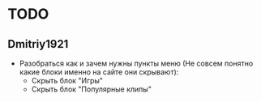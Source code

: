 # TODO
## Dmitriy1921
- Разобраться как и зачем нужны пункты меню (Не совсем понятно какие блоки именно на сайте они скрывают): 
  -  Скрыть блок "Игры"
  -  Скрыть блок "Популярные клипы"